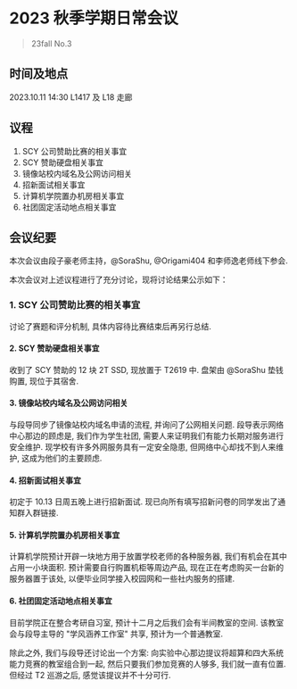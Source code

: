 # 2023 秋季学期日常会议

> 23fall No.3

## 时间及地点

2023.10.11 14:30 L1417 及 L18 走廊

## 议程

1. SCY 公司赞助比赛的相关事宜
2. SCY 赞助硬盘相关事宜
3. 镜像站校内域名及公网访问相关
4. 招新面试相关事宜
5. 计算机学院置办机房相关事宜
6. 社团固定活动地点相关事宜

## 会议纪要

本次会议由段子豪老师主持，@SoraShu, @Origami404 和李师逸老师线下参会.

本次会议对上述议程进行了充分讨论，现将讨论结果公示如下：

### 1. SCY 公司赞助比赛的相关事宜

讨论了赛题和评分机制, 具体内容待比赛结束后再另行总结.

#### 2. SCY 赞助硬盘相关事宜

收到了 SCY 赞助的 12 块 2T SSD, 现放置于 T2619 中. 盘架由 @SoraShu 垫钱购置, 现位于其宿舍.

#### 3. 镜像站校内域名及公网访问相关

与段导同步了镜像站校内域名申请的流程, 并询问了公网相关问题. 段导表示网络中心那边的顾虑是, 我们作为学生社团, 需要人来证明我们有能力长期对服务进行安全维护. 现学校有许多外网服务具有一定安全隐患, 但网络中心却找不到人来维护, 这成为他们的主要顾虑.

#### 4. 招新面试相关事宜

初定于 10.13 日周五晚上进行招新面试. 现已向所有填写招新问卷的同学发出了通知群入群链接.

#### 5. 计算机学院置办机房相关事宜

计算机学院预计开辟一块地方用于放置学校老师的各种服务器, 我们有机会在其中占用一小块面积. 预计需要自行购置机柜等周边产品, 现在正在考虑购买一台新的服务器置于该处, 以便毕业同学接入校园网和一些社内服务的搭建.

#### 6. 社团固定活动地点相关事宜

目前学院正在整合考研自习室, 预计十二月之后我们会有半间教室的空间. 该教室会与段导主导的 "学风涵养工作室" 共享, 预计为一个普通教室. 

除此之外, 我们与段导还讨论出一个方案: 向实验中心那边提议将超算和四大系统能力竞赛的教室组合到一起, 然后只要我们参加竞赛的人够多, 我们就一直有位置. 但经过 T2 巡游之后, 感觉该提议并不十分可行.
